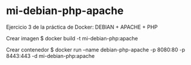 # mi-debian-php-apache
Ejercicio 3 de la práctica de Docker: DEBIAN + APACHE + PHP

Crear imagen
$ docker build -t mi-debian-php:apache

Crear contenedor
$ docker run –name debian-php-apache -p 8080:80 -p 8443:443 -d mi-debian-php:apache
